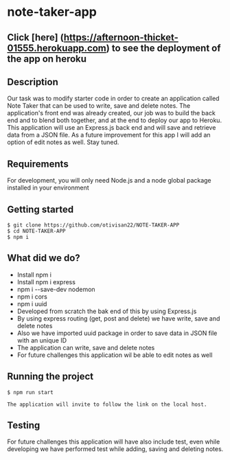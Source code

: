 # note-taker-app

## Click [here] (https://afternoon-thicket-01555.herokuapp.com) to see the deployment of the app on heroku

## Description

Our task was to modify starter code in order to create an application called Note Taker that can be used to write, save and delete notes. The application's front end was already created, our job was to build the back end and to blend both together, and at the end to deploy our app to Heroku.
This application will use an Express.js back end and will save and retrieve data from a JSON file.
As a future improvement for this app I will add an option of edit notes as well. Stay tuned.

## Requirements

For development, you will only need Node.js and a node global package installed in your environment

## Getting started

    $ git clone https://github.com/otivisan22/NOTE-TAKER-APP
    $ cd NOTE-TAKER-APP
    $ npm i

## What did we do?

- Install npm i
- Install npm i express
- npm i --save-dev nodemon
- npm i cors
- npm i uuid
- Developed from scratch the bak end of this by using Express.js
- By using express routing (get, post and delete) we have write, save and delete notes
- Also we have imported uuid package in order to save data in JSON file with an unique ID
- The application can write, save and delete notes
- For future challenges this application wil be able to edit notes as well

## Running the project

    $ npm run start

    The application will invite to follow the link on the local host.

## Testing

For future challenges this application will have also include test, even while developing we have performed test while adding, saving and deleting notes.
